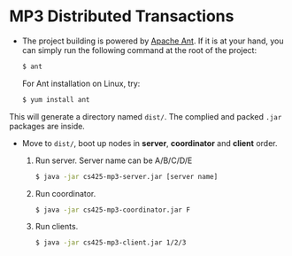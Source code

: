# MP3 Distributed Transactions

- The project building is powered by [Apache Ant](http://ant.apache.org/). If it is at your hand, you can simply run the following command at the root of the project:

    ```bash
    $ ant
    ```

    For Ant installation on Linux, try:
    ```bash
    $ yum install ant
    ```

 This will generate a directory named `dist/`. The complied and packed `.jar` packages are inside.

- Move to `dist/`, boot up nodes in **server**, **coordinator** and **client** order.

    1. Run server. Server name can be A/B/C/D/E

        ```bash
        $ java -jar cs425-mp3-server.jar [server name]
        ```

    2. Run coordinator.

        ```bash
        $ java -jar cs425-mp3-coordinator.jar F
        ```

    3. Run clients.

        ```bash
        $ java -jar cs425-mp3-client.jar 1/2/3
        ```
